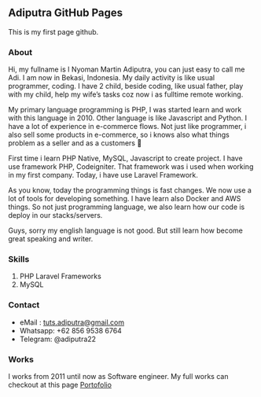 ## Adiputra GitHub Pages

This is my first page github.

### About

Hi, my fullname is I Nyoman Martin Adiputra, you can just easy to call me Adi. I am now in Bekasi, Indonesia. My daily activity is like usual programmer, coding. I have 2 child, beside coding, like usual father, play with my child, help my wife’s tasks coz now i as fulltime remote working.

My primary language programming is PHP, I was started learn and work with this language in 2010. Other language is like Javascript and Python. I have a lot of experience in e-commerce flows. Not just like programmer, i also sell some products in e-commerce, so i knows also what things problem as a seller and as a customers 🙂

First time i learn PHP Native, MySQL, Javascript to create project. I have use framework PHP, Codeigniter. That framework was i used when working in my first company. Today, i have use Laravel Framework.

As you know, today the programming things is fast changes. We now use a lot of tools for developing something. I have learn also Docker and AWS things. So not just programming language, we also learn how our code is deploy in our stacks/servers.

Guys, sorry my english language is not good. But still learn how become great speaking and writer.

### Skills

1. PHP Laravel Frameworks
2. MySQL

### Contact
- eMail : tuts.adiputra@gmail.com
- Whatsapp: +62 856 9538 6764
- Telegram: @adiputra22

### Works
I works from 2011 until now as Software engineer. My full works can checkout at this page [Portofolio](https://https://adiputra22.github.io/portofolio.md)
